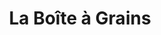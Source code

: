 ---
title: "La Boîte à Grains"
url: /gatineau/la-boite-a-grains-boulevard-greber/
shop: Supermarkt
---